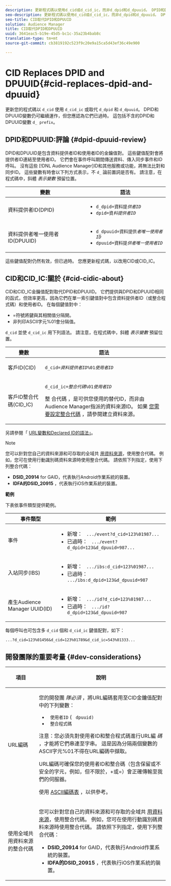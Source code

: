```yaml
---
description: 更新程式碼以使用d_cid或d_cid_ic，而非d_dpid和d_dpuuid。 DPID和DPUUID變數仍可繼續運作，但您應認為它們已過時。 這包括不含d_前置詞的DPID和DPUUID變數。
seo-description: 更新程式碼以使用d_cid或d_cid_ic，而非d_dpid和d_dpuuid。 DPID和DPUUID變數仍可繼續運作，但您應認為它們已過時。 這包括不含d_前置詞的DPID和DPUUID變數。
seo-title: CID取代DPID和DPUUID
solution: Audience Manager
title: CID取代DPID和DPUUID
uuid: 3641eac5-b19e-45d5-bc1c-35a23b4bab8c
translation-type: tm+mt
source-git-commit: cb3819192c523f9c20e9a15ca5d43ef36c49e900

---
```



# CID Replaces DPID and DPUUID{#cid-replaces-dpid-and-dpuuid}

更新您的程式碼以 `d_cid` 使用 `d_cid_ic` 或取代 `d_dpid` 和 `d_dpuuid`。 DPID和DPUUID變數仍可繼續運作，但您應認為它們已過時。 這包括不含的DPID和DPUUID變數 `d_ prefix`。

## DPID和DPUUID:評論 {#dpid-dpuuid-review}

DPID和DPUUID是包含資料提供者ID和使用者ID的金鑰值對。 這些鍵值配對會將提供者ID連結至使用者ID。 它們會在事件呼叫期間傳送資料、傳入同步事件和ID呼叫。 沒有這些 [!DNL Audience Manager]ID和其他服務或功能，將無法比對和同步ID。 這些變數有時會以下列方式表示，不 `d_` 論前置詞是否有。 請注意，在程式碼中，斜體 *表示變數* 預留位置。

<table id="table_932B4416AE1E44E4A1E98D779D3B1ED5"> 
 <thead> 
  <tr> 
   <th colname="col1" class="entry"> 變數 </th> 
   <th colname="col2" class="entry"> 語法 </th> 
  </tr> 
 </thead>
 <tbody> 
  <tr> 
   <td colname="col1"> <p>資料提供者ID(DPID) </p> </td> 
   <td colname="col2"> 
    <ul id="ul_0567D39DCE784C20A81EC0845C7B1C6B"> 
     <li id="li_DDD8C18266314987A7C802918F4892A8"> <code>d_dpid=資料提<i>供者ID</i></code> </li> 
     <li id="li_80185558932E416698ABD71158303EA8"> <code>dpid=資<i>料提供者ID</i></code> </li> 
    </ul> </td> 
  </tr> 
  <tr> 
   <td colname="col1"> <p>資料提供者唯一使用者ID(DPUUID) </p> </td> 
   <td colname="col2"> 
    <ul id="ul_EA7F769523B142CE8FF5886E5CDFF2D9"> 
     <li id="li_C984E2FF0A83495880BB87C610FA3F79"> <code>d_dpuuid=資料提供<i>者唯一使用者ID</i></code> </li> 
     <li id="li_DCFFAC995DCC49F489ACEFD97A06F877"> <code>dpuuid=資料提<i>供者唯一使用者ID</i></code> </li> 
    </ul> </td> 
  </tr> 
 </tbody> 
</table>

這些鍵值配對仍然有效，但已過時。 您應更新程式碼，以改用CID或CID_IC。

## CID和CID_IC:關於 {#cid-cidic-about}

CID和CID_IC金鑰值配對取代DPID和DPUUID。 它們提供與DPID和DPUUID相同的函式，但效率更高，因為它們在單一索引鍵值對中包含資料提供者ID（或整合程式碼）和使用者ID。 在每個鍵值對中：

* =符號將鍵與其相關值分隔開。
* 非列印ASCII字元%01會分隔值。

`d_cid` 並使 `d_cid_ic` 用下列語法。 請注意，在程式碼中，斜體 *表示變數* 預留位置。

<table id="table_0C8A4F8FDBC84416B4EB476F67BCFA8E"> 
 <thead> 
  <tr> 
   <th colname="col1" class="entry"> 變數 </th> 
   <th colname="col2" class="entry"> 語法 </th> 
  </tr> 
 </thead>
 <tbody> 
  <tr> 
   <td colname="col1"> <p>客戶ID(CID) </p> </td> 
   <td colname="col2"> <p> <code>d_cid=<i>資料提供者ID</i>%01<i>使用者ID</i></code> </p> </td> 
  </tr> 
  <tr> 
   <td colname="col1"> <p>客戶ID整合代碼(CID_IC) </p> </td> 
   <td colname="col2"> <p> <code>d_cid_ic=<i>整合代碼</i>%01<i>使用者ID</i></code> </p> <p> 整 <span class="term"> 合代碼</span> ，是可供您使用的替代ID，而非由 <span class="keyword"> Audience Manager指派的資料來源ID</span>。 如果 <a href="../features/manage-datasources.md#create-data-source"> 您需要設定整合代碼</a> ，請參閱建立資料來源。 </p> </td> 
  </tr> 
 </tbody> 
</table>

另請參閱「 [URL變數和Declared ID的語法」](../features/declared-ids.md#variables-and-syntax)。

>[!NOTE]
>
>您可以針對您自己的資料來源和可存取的全域共 [用資料來源](../features/datasources-list-and-settings.md#settings-menu-options)，使用整合代碼。 例如，您可在使用行動識別碼資料來源時使用整合代碼。 請依照下列指定，使用下列整合代碼：

* **DSID_20914** for GAID，代表執行Android作業系統的裝置。
* **IDFA的DSID_20915** ，代表執行iOS作業系統的裝置。

**範例**

下表依事件類型提供範例。

<table id="table_097A58CCD6E64C4DB0652271A4F31AE8"> 
 <thead> 
  <tr> 
   <th colname="col1" class="entry"> 事件類型 </th> 
   <th colname="col2" class="entry"> 範例 </th> 
  </tr>
 </thead>
 <tbody> 
  <tr> 
   <td colname="col1"> <p>事件 </p> </td> 
   <td colname="col2"> 
    <ul id="ul_6EAB4188C6954512A28D1A8328794BCB"> 
     <li id="li_344AAEF1622343489E2AD6E2929CEA98">新增： <code> .../event?d_cid=123%01987...</code> </li> 
     <li id="li_B673C1BA5AD24C46AB8F8232EF89CE89">已過時： <code> .../event?d_dpid=123&amp;d_dpuuid=987...</code> </li> 
    </ul> </td> 
  </tr> 
  <tr> 
   <td colname="col1"> <p>入站同步(IBS) </p> </td> 
   <td colname="col2"> 
    <ul id="ul_78270745CBC2469B8CA9EDB7032B8F92"> 
     <li id="li_8C4620A04504442185F013F74E6B0647">新增： <code> .../ibs:d_cid=123%01987...</code> </li> 
     <li id="li_2A8F761C76334C1BB097CF1A9D7E8429">已過時： <code> .../ibs:d_dpid=123&amp;d_dpuuid=987</code> </li> 
    </ul> </td> 
  </tr> 
  <tr> 
   <td colname="col1"> <p>產生Audience Manager UUID(ID) </p> </td> 
   <td colname="col2"> 
    <ul id="ul_EAA764DCFF7244F69ABF67ACEE13E579"> 
     <li id="li_18467A531FAF454A881CBD157BBFD6D2">新增： <code> .../id?d_cid=123%01987...</code> </li> 
     <li id="li_433C33F7BC284362AC7CC3C9DC0BF471">已過時： <code> .../id?d_dpid=123&amp;d_dpuuid=987</code> </li> 
    </ul> </td> 
  </tr> 
 </tbody> 
</table>

每個呼叫也可包含多 `d_cid` 個和 `d_cid_ic` 鍵值配對，如下：

```
...?d_cid=123%01456&d_cid=123%01789&d_cid_ic=543%01333...
```

## 開發團隊的重要考量 {#dev-considerations}

<table id="table_5DD068FAE68A42CDB49B6C064706802A"> 
 <thead> 
  <tr> 
   <th colname="col1" class="entry"> <p>項目 </p> </th> 
   <th colname="col2" class="entry"> <p>說明 </p> </th> 
  </tr>
 </thead>
 <tbody> 
  <tr> 
   <td colname="col1"> <p>URL編碼 </p> </td> 
   <td colname="col2"> <p>您的開發團 <i>隊必須</i> ，將URL編碼套用至CID金鑰值配對中的下列變數： </p> <p> 
     <ul id="ul_66DCB63C60914057B2BE21F49D9A36CA"> 
      <li id="li_6D82B4DB40BB4BB0B8FAF5841577FAAC"><code> 使用者ID</code> ( <code> dpuuid)</code> </li> 
      <li id="li_D2F94B07B0D84B09A5CDFA48518DDD62"><code> 整合程式碼</code> </li> 
     </ul> </p> <p> <p>注意：您必須先對使用者ID和整合程式碼進行URL編 <i>碼</i> ，才能將它們串連至字串。 這是因為分隔兩個變數的ASCII字元%01不得在URL編碼中擷取。 </p> </p> <p>URL編碼可確保您的使用者ID和整合碼（包含保留或不安全的字元，例如，但不限於，+或=）會正確傳輸至我們的伺服器。 </p> <p>使用 <a href="https://www.w3schools.com/tags/ref_urlencode.asp" format="https" scope="external"> ASCII編碼表</a> ，以供參考。 </p> </td> 
  </tr> 
  <tr> 
   <td colname="col1"> <p>使用全域共用資料來源的整合代碼 </p> </td> 
   <td colname="col2"> <p>您可以針對您自己的資料來源和可存取的全域共 <a href="../features/datasources-list-and-settings.md#settings-menu-options"> 用資料來源</a>，使用整合代碼。 例如，您可在使用行動識別碼資料來源時使用整合代碼。 請依照下列指定，使用下列整合代碼： </p> <p> 
     <ul id="ul_B306EE96A3BD4CE982E113D5E23826CF"> 
      <li id="li_3340C7AFA9AB4105A2CCF3E476EC7552"> <b>DSID_20914</b> for GAID，代表執行Android作業系統的裝置。 </li> 
      <li id="li_779D9F08021043FCB233A0ABF5160C76"> <b>IDFA的DSID_20915</b> ，代表執行iOS作業系統的裝置。 </li> 
     </ul> </p> </td> 
  </tr> 
 </tbody> 
</table>

